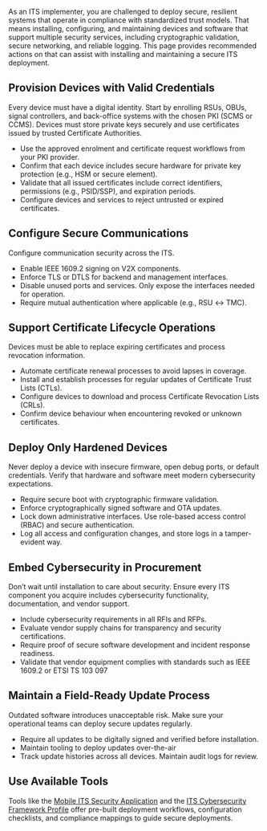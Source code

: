 As an ITS implementer, you are challenged to deploy secure, resilient systems that operate in compliance with standardized trust models. That means installing, configuring, and maintaining devices and software that support multiple security services, including cryptographic validation, secure networking, and reliable logging. This page provides recommended actions on that can assist with installing and maintaining a secure ITS deployment.

## Provision Devices with Valid Credentials

Every device must have a digital identity. Start by enrolling RSUs, OBUs, signal controllers, and back-office systems with the chosen PKI (SCMS or CCMS). Devices must store private keys securely and use certificates issued by trusted Certificate Authorities.

- Use the approved enrolment and certificate request workflows from your PKI provider.
- Confirm that each device includes secure hardware for private key protection (e.g., HSM or secure element).
- Validate that all issued certificates include correct identifiers, permissions (e.g., PSID/SSP), and expiration periods.
- Configure devices and services to reject untrusted or expired certificates.

## Configure Secure Communications

Configure communication security across the ITS.

- Enable IEEE 1609.2 signing on V2X components.
- Enforce TLS or DTLS for backend and management interfaces.
- Disable unused ports and services. Only expose the interfaces needed for operation.
- Require mutual authentication where applicable (e.g., RSU ↔ TMC).

## Support Certificate Lifecycle Operations

Devices must be able to replace expiring certificates and process revocation information.

- Automate certificate renewal processes to avoid lapses in coverage.
- Install and establish processes for regular updates of Certificate Trust Lists (CTLs).
- Configure devices to download and process Certificate Revocation Lists (CRLs).
- Confirm device behaviour when encountering revoked or unknown certificates.

## Deploy Only Hardened Devices

Never deploy a device with insecure firmware, open debug ports, or default credentials. Verify that hardware and software meet modern cybersecurity expectations.

- Require secure boot with cryptographic firmware validation.
- Enforce cryptographically signed software and OTA updates.
- Lock down administrative interfaces. Use role-based access control (RBAC) and secure authentication.
- Log all access and configuration changes, and store logs in a tamper-evident way.

## Embed Cybersecurity in Procurement

Don’t wait until installation to care about security. Ensure every ITS component you acquire includes cybersecurity functionality, documentation, and vendor support.

- Include cybersecurity requirements in all RFIs and RFPs.
- Evaluate vendor supply chains for transparency and security certifications.
- Require proof of secure software development and incident response readiness.
- Validate that vendor equipment complies with standards such as IEEE 1609.2 or ETSI TS 103 097

## Maintain a Field-Ready Update Process

Outdated software introduces unacceptable risk. Make sure your operational teams can deploy secure updates regularly.

- Require all updates to be digitally signed and verified before installation.
- Maintain tooling to deploy updates over-the-air
- Track update histories across all devices. Maintain audit logs for review.

## Use Available Tools

Tools like the [Mobile ITS Security Application](https://github.com/usdot-fhwa-OPS/ITS-Secure-Prototype-Backend) and the [ITS Cybersecurity Framework Profile](https://rosap.ntl.bts.gov/view/dot/72769) offer pre-built deployment workflows, configuration checklists, and compliance mappings to guide secure deployments.
